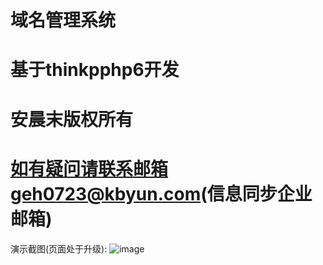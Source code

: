 # 域名管理系统 
# 基于thinkpphp6开发
# 安晨末版权所有
# 如有疑问请联系邮箱geh0723@kbyun.com(信息同步企业邮箱)
演示截图(页面处于升级):
![image](https://user-images.githubusercontent.com/78129698/141608227-5effe40c-bc05-46f5-8674-adfd261b5916.png)
